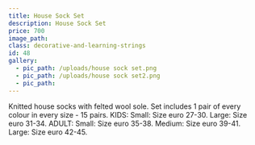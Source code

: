```yaml
---
title: House Sock Set
description: House Sock Set
price: 700
image_path:
class: decorative-and-learning-strings
id: 48
gallery:
  - pic_path: /uploads/house sock set.png
  - pic_path: /uploads/house sock set2.png
  - pic_path:
---
```



Knitted house socks with felted wool sole. Set includes 1 pair of every colour in every size - 15 pairs. KIDS: Small: Size euro 27-30. Large: Size euro 31-34. ADULT: Small: Size euro 35-38. Medium: Size euro 39-41. Large: Size euro 42-45.